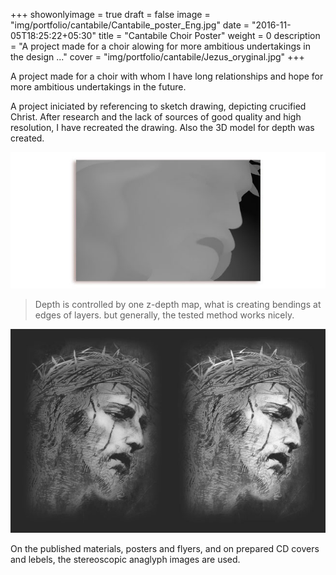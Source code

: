 +++
showonlyimage = true
draft = false
image = "img/portfolio/cantabile/Cantabile_poster_Eng.jpg"
date = "2016-11-05T18:25:22+05:30"
title = "Cantabile Choir Poster"
weight = 0
description = "A project made for a choir alowing for more ambitious undertakings in the design ..."
cover = "img/portfolio/cantabile/Jezus_oryginal.jpg"
+++

A project made for a choir with whom I have long relationships and hope for more ambitious undertakings in the future.

<!--more-->
A project iniciated by referencing to sketch drawing, depicting crucified Christ. After research and the lack of sources of good quality and high resolution, I have recreated the drawing. Also the 3D model for depth was created.

![sample image](/img/portfolio/cantabile/Jezus_depth.jpg)

> Depth is controlled by one z-depth map, what is creating bendings at edges of layers. but generally, the tested method works nicely.

![sample image](/img/portfolio/cantabile/Christ_Head.jpg)

On the published materials, posters and flyers, and on prepared CD covers and lebels, the stereoscopic anaglyph images are used.
